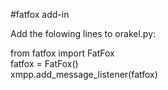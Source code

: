 #fatfox add-in

Add the folowing lines to orakel.py:

from fatfox import FatFox <br>
  fatfox = FatFox() <br>
  xmpp.add_message_listener(fatfox) <br>
